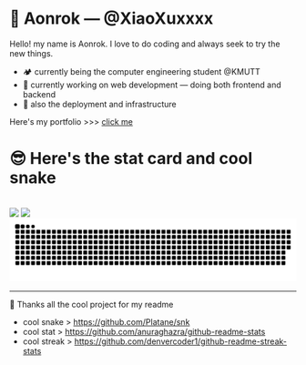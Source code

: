 # 🥺 Aonrok — @XiaoXuxxxx

Hello! my name is Aonrok. I love to do coding and always seek to try the new things.
- 🏕️ currently being the computer engineering student @KMUTT
- 🌸 currently working on web development — doing both frontend and backend
- 🐻 also the deployment and infrastructure

Here's my portfolio >>> [click me](https://files.injext.me/resume)

# 😎 Here's the stat card and cool snake
<br>
<img width=400 src="https://github-readme-stats.vercel.app/api/top-langs?username=XiaoXuxxxx&show_icons=true&locale=en&layout=compact&theme=tokyonight" />

<img width=400 src="https://streak-stats.demolab.com?user=XiaoXuxxxx&theme=nightowl&mode=weekly" />

<img width=1200 src="https://github.com/30675/run-snake/blob/output/github-contribution-grid-snake-dark.svg" />

***

🙏 Thanks all the cool project for my readme
- cool snake > https://github.com/Platane/snk
- cool stat > https://github.com/anuraghazra/github-readme-stats
- cool streak > https://github.com/denvercoder1/github-readme-streak-stats
